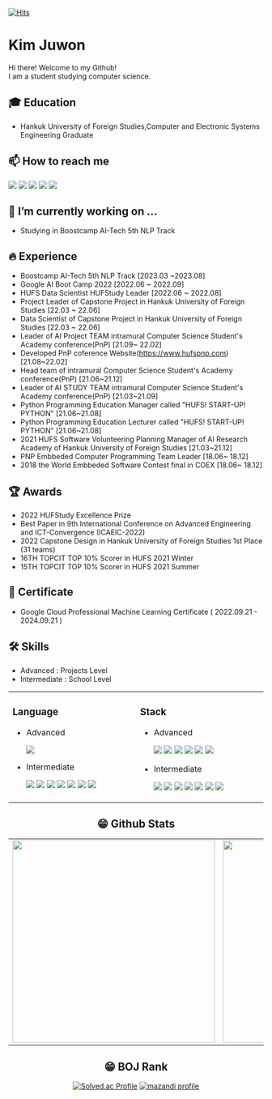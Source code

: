 [![Hits](https://hits.seeyoufarm.com/api/count/incr/badge.svg?url=https%3A%2F%2Fgithub.com%2FKim-Ju-won%2Fhit-counter&count_bg=%2379C83D&title_bg=%23555555&icon=&icon_color=%23E7E7E7&title=hits&edge_flat=false)](https://hits.seeyoufarm.com)

# Kim Juwon
Hi there! Welcome to my Github!<br>
I am a student studying computer science.<br>

## 🎓 Education
- Hankuk University of Foreign Studies,Computer and Electronic Systems Engineering Graduate

## 📫 How to reach me
<a href="mailto:kjwt1124@hufs.ac.kr" target="_blank"><img src="https://img.shields.io/badge/Gmail-EA4335?style=flat-square&logo=Gmail&logoColor=white"/></a>
<a href="https://www.instagram.com/uomnf97/" target="_blank"><img src="https://img.shields.io/badge/Instagram-E4405F?style=flat-square&logo=Instagram&logoColor=white"/></a>
<a href="https://www.facebook.com/juwonjuho/" target="_blank"><img src="https://img.shields.io/badge/Facebook-1877F2?style=flat-square&logo=Facebook&logoColor=white"/></a>
<a href="https://www.linkedin.com/in/%EA%B9%80%EC%A3%BC%EC%9B%90/" target="_blank"><img src="https://img.shields.io/badge/LinkedIn-0A66C2?style=flat-square&logo=LinkedIn&logoColor=white"/></a>
<a href="https://uomnf97.tistory.com/" target="_blank"><img src="https://img.shields.io/badge/Tistory-ff822c?style=flat-square&logo=Tistory&logoColor=white"/></a>


## 🔭 I’m currently working on ...
- Studying in Boostcamp AI-Tech 5th NLP Track
 
## 🔥 Experience
- Boostcamp AI-Tech 5th NLP Track [2023.03 ~2023.08]
- Google AI Boot Camp 2022 [2022.06 ~ 2022.09] 
- HUFS Data Scientist HUFStudy Leader [2022.06 ~ 2022.08]
- Project Leader of Capstone Project in Hankuk University of Foreign Studies [22.03 ~ 22.06]
- Data Scientist of Capstone Project in Hankuk University of Foreign Studies [22.03 ~ 22.06]
- Leader of AI Project TEAM intramural Computer Science Student's Academy conference(PnP) [21.09~ 22.02]
- Developed PnP coference Website(https://www.hufspnp.com) [21.08~22.02]
- Head team of intramural Computer Science Student's Academy conference(PnP) [21.06~21.12]
- Leader of AI STUDY TEAM intramural Computer Science Student's Academy conference(PnP) [21.03~21.09]
- Python Programming Education Manager called "HUFS! START-UP! PYTHON" [21.06~21.08]
- Python Programming Education Lecturer called "HUFS! START-UP! PYTHON" [21.06~21.08]
- 2021 HUFS Software Volunteering Planning Manager of AI Research Academy of Hankuk University of Foreign Studies [21.03~21.12]
- PNP Embbeded Computer Programming Team Leader [18.06~ 18.12]
- 2018 the World Embbeded Software Contest final in COEX [18.06~ 18.12]

## 🏆 Awards
- 2022 HUFStudy Excellence Prize
- Best Paper in 9th International Conference on Advanced Engineering and ICT-Convergence (ICAEIC-2022)
- 2022 Capstone Design in Hankuk University of Foreign Studies 1st Place (31 teams)
- 16TH TOPCIT TOP 10% Scorer in HUFS 2021 Winter
- 15TH TOPCIT TOP 10% Scorer in HUFS 2021 Summer

## 🪪 Certificate
- Google Cloud Professional Machine Learning Certificate ( 2022.09.21 - 2024.09.21 )  

## 🛠 Skills
- Advanced : Projects Level
- Intermediate : School Level
<center>
 <table width="100%">
 
  <td valign="top" width=600>
    <h3>Language</h3>
    <ul>
     <li>Advanced</li>
      <p>
       <img src="https://img.shields.io/badge/Python-3776AB?style=flat-square&logo=Python&logoColor=white"/>   
      </p>
     <li>Intermediate</li>
      <p>
        <img src="https://img.shields.io/badge/C++-00599C?style=flat-square&logo=c%2B%2B&logoColor=white"/> 
        <img src="https://img.shields.io/badge/C-A8B9CC?style=flat-square&logo=C&logoColor=white"/>
        <img src="https://img.shields.io/badge/Markdown-000000?style=flat-square&logo=Markdown&logoColor=white"/>
        <img src="https://img.shields.io/badge/HTML-E34F26?style=flat-square&logo=HTML5&logoColor=white"/> 
        <img src="https://img.shields.io/badge/CSS-1572B6?style=flat-square&logo=CSS3&logoColor=white"/>
        <img src="https://img.shields.io/badge/JavaScript-F7DF1E?style=flat-square&logo=JavaScripton&logoColor=white"/>
        <img src="https://img.shields.io/badge/Java-007396?style=flat-square&logo=Java&logoColor=white"/>
      </p>
    </ul>
    
  </td>
  <td valign="top" width=600>
    
   <h3>Stack</h3>
   <ul>
     <li>Advanced</li>
      <p>
       <img src="https://img.shields.io/badge/Git-F05032?style=flat-square&logo=Git&logoColor=white"/>
       <img src="https://img.shields.io/badge/GitHub-181717?style=flat-square&logo=GitHub&logoColor=white"/>
       <img src="https://img.shields.io/badge/React-61DAFB?style=flat-square&logo=React&logoColor=white"/>
       <img src="https://img.shields.io/badge/pandas-%23150458?style=flat-square&logo=pandas&logoColor=white"/>
       <img src="https://img.shields.io/badge/scikit--learn-%23F7931?style=flat-square&logo=scikit-learn&logoColor=white"/>
       <img src="https://img.shields.io/badge/numpy-%23013243?style=flat-square&logo=numpy&logoColor=white"/>
      </p>
     <li>Intermediate</li>
      <p>
       <img src="https://img.shields.io/badge/Arduino-00979D?style=flat-square&logo=Arduino&logoColor=white"/>
       <img src="https://img.shields.io/badge/Tailwind CSS-06B6D4?style=flat-square&logo=Tailwind CSS&logoColor=white"/>
       <img src="https://img.shields.io/badge/TensorFlow-%23FF6F00?style=flat-square&logo=Tensorflow&logoColor=white"/>
       <img src="https://img.shields.io/badge/Pytorch-EE4C2C?style=flat-square&logo=Pytorch&logoColor=white"/>
       <img src="https://img.shields.io/badge/mysql-%2300f?style=flat-square&logo=mysql&logoColor=white"/>
       <img src="https://img.shields.io/badge/Docker-2496ED?style=flat-square&logo=Docker&logoColor=white"/>
       <img src="https://img.shields.io/badge/Raspberry Pi-A22846?style=flat-square&logo=RaspberryPi&logoColor=white"/>
    </p>
  </td></table>
<center>  
 
## 😁 Github Stats  
<table width="100%">
 <tr>
  <td valign="top" width="50%">
   <img src="https://github-readme-stats.vercel.app/api?username=Kim-Ju-won&hide_border=false&theme=github_dark" width="400">
  </td>
  <td valign="top" width="50%">
   <img src="https://github-readme-stats.vercel.app/api/top-langs/?username=Kim-Ju-won&hide_border=false&theme=github_dark&layout=compact" width="400">
  </td>
 </tr>
</table>  

 ## 😁 BOJ Rank
[![Solved.ac Profile](https://mazassumnida.wtf/api/v2/generate_badge?boj=kjwt1124)](https://solved.ac/kjwt1124)
[![mazandi profile](http://mazandi.herokuapp.com/api?handle=kjwt1124&theme=dark)](https://solved.ac/kjwt1124)
